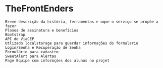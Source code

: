 # TheFrontEnders

    Breve descrição da história, ferramentas e oque o serviço se propõe a fazer
    Planos de assinatura e benefícios
    Bootstrap
    API do ViaCEP
    Utlizado localstorage para guardar informações do formulario
    Login/Senha e Recuperação de Senha
    Formulário para cadastro
    SweetAlert para Alertas
    Page Equipe com informções dos alunos no projet
